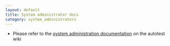 ```yaml
---
layout: default
title: System administrator docs
category: system_administrators
---
```


<ul>
<li>Please refer to the <a href="https://github.com/autotest/autotest/wiki/SysAdmin">system administration documentation</a> on the autotest wiki</li>
</ul>